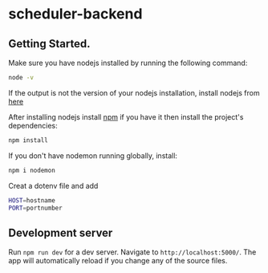 # scheduler-backend


## Getting Started.

Make sure you have nodejs installed by running the following command:

```bash
node -v
```

If the output is not the version of your nodejs installation, install nodejs from [here](https://nodejs.org/en/download/)

After installing nodejs install [npm](https://www.npmjs.com/package/npm)
if you have it then install the project's dependencies:

```bash
npm install
```

If you don't have nodemon running globally, install:

```bash
npm i nodemon
```

Creat a dotenv file and add

```bash
HOST=hostname
PORT=portnumber
```

## Development server

Run `npm run dev` for a dev server. Navigate to `http://localhost:5000/`. The app will automatically reload if you change any of the source files.